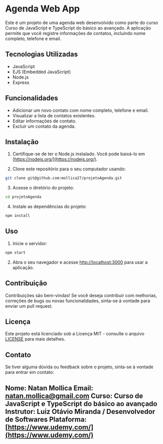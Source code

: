 # Agenda Web App

Este é um projeto de uma agenda web desenvolvido como parte do curso Curso de JavaScript e TypeScript do básico ao avançado. A aplicação permite que você registre informações de contatos, incluindo nome completo, telefone e email.

## Tecnologias Utilizadas

- JavaScript
- EJS (Embedded JavaScript)
- Node.js
- Express

## Funcionalidades

- Adicionar um novo contato com nome completo, telefone e email.
- Visualizar a lista de contatos existentes.
- Editar informações de contato.
- Excluir um contato da agenda.

## Instalação

1. Certifique-se de ter o Node.js instalado. Você pode baixá-lo em [https://nodejs.org/](https://nodejs.org/).

2. Clone este repositório para o seu computador usando:

```bash
git clone git@github.com:mollica27/projetoAgenda.git
```

3. Acesse o diretório do projeto:

```bash
cd projetoAgenda
```

4. Instale as dependências do projeto:

```bash
npm install
```

## Uso

1. Inicie o servidor:

```bash
npm start
```

2. Abra o seu navegador e acesse [http://localhost:3000](http://localhost:3000) para usar a aplicação.

## Contribuição

Contribuições são bem-vindas! Se você deseja contribuir com melhorias, correções de bugs ou novas funcionalidades, sinta-se à vontade para enviar um pull request.

## Licença

Este projeto está licenciado sob a Licença MIT - consulte o arquivo [LICENSE](LICENSE) para mais detalhes.

## Contato

Se tiver alguma dúvida ou feedback sobre o projeto, sinta-se à vontade para entrar em contato:

Nome: Natan Mollica
Email: natan.mollica@gmail.com
Curso: Curso de JavaScript e TypeScript do básico ao avançado
Instrutor: Luiz Otávio Miranda / Desenvolvedor de Softwares
Plataforma: [https://www.udemy.com/](https://www.udemy.com/)
---
